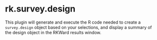 # rk.survey.design
This plugin will generate and execute the R code needed to create a `survey.design` object based on your selections, and display a summary of the design object in the RKWard results window.
